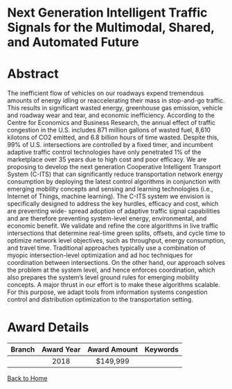 
Next Generation Intelligent Traffic Signals for the Multimodal, Shared, and Automated Future
============================================================================================

# Abstract


The inefficient flow of vehicles on our roadways expend tremendous amounts of energy idling or reaccelerating their mass in stop-and-go traffic. This results in significant wasted energy, greenhouse gas emission, vehicle and roadway wear and tear, and economic inefficiency. According to the Centre for Economics and Business Research, the annual effect of traffic congestion in the U.S. includes 871 million gallons of wasted fuel, 8,610 kilotons of CO2 emitted, and 6.8 billion hours of time wasted. Despite this, 99% of U.S. intersections are controlled by a fixed timer, and incumbent adaptive traffic control technologies have only penetrated 1% of the marketplace over 35 years due to high cost and poor efficacy. We are proposing to develop the next generation Cooperative Intelligent Transport System (C-ITS) that can significantly reduce transportation network energy consumption by deploying the latest control algorithms in conjunction with emerging mobility concepts and sensing and learning technologies (i.e., Internet of Things, machine learning). The C-ITS system we envision is specifically designed to address the key hurdles, efficacy and cost, which are preventing wide- spread adoption of adaptive traffic signal capabilities and are therefore preventing system-level energy, environmental, and economic benefit. We validate and refine the core algorithms in live traffic intersections that determine real-time green splits, offsets, and cycle time to optimize network level objectives, such as throughput, energy consumption, and travel time. Traditional approaches typically use a combination of myopic intersection-level optimization and ad hoc techniques for coordination between intersections. On the other hand, our approach solves the problem at the system level, and hence enforces coordination, which also prepares the system’s level ground rules for emerging mobility concepts. A major thrust in our effort is to make these algorithms scalable. For this purpose, we adapt tools from information systems congestion control and distribution optimization to the transportation setting.  

# Award Details

|Branch|Award Year|Award Amount|Keywords|
| :---: | :---: | :---: | :---: |
||2018|$149,999||
  
  


[Back to Home](https://github.com/chrischow/dod_sbir_awards/Reports/CC/#749)